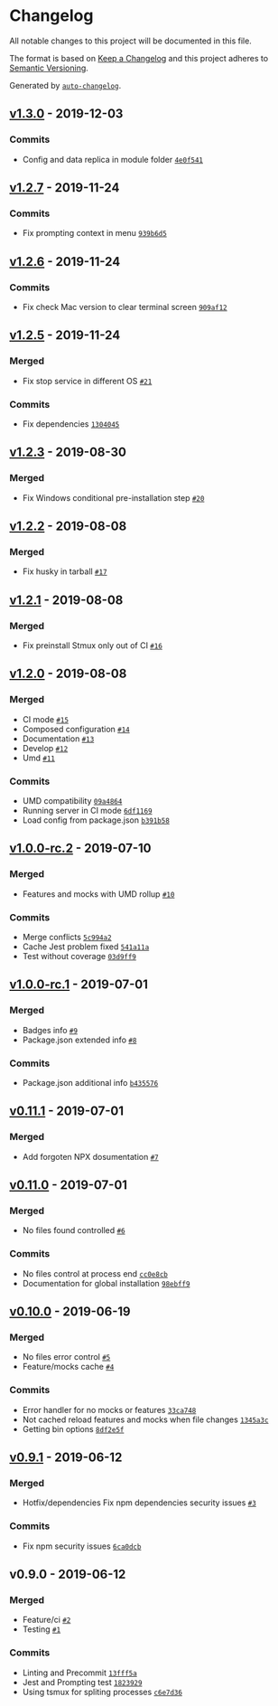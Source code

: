 # Changelog

All notable changes to this project will be documented in this file.

The format is based on [Keep a Changelog](http://keepachangelog.com/en/1.0.0/)
and this project adheres to [Semantic Versioning](http://semver.org/spec/v2.0.0.html).

Generated by [`auto-changelog`](https://github.com/CookPete/auto-changelog).

## [v1.3.0](https://github.com/goncedillo/mockium/compare/v1.2.7...v1.3.0) - 2019-12-03

### Commits

- Config and data replica in module folder [`4e0f541`](https://github.com/goncedillo/mockium/commit/4e0f541ee92247d3f367b588f410327310ade313)

## [v1.2.7](https://github.com/goncedillo/mockium/compare/v1.2.6...v1.2.7) - 2019-11-24

### Commits

- Fix prompting context in menu [`939b6d5`](https://github.com/goncedillo/mockium/commit/939b6d5820c0c3082554975dcb014d1680b937f9)

## [v1.2.6](https://github.com/goncedillo/mockium/compare/v1.2.5...v1.2.6) - 2019-11-24

### Commits

- Fix check Mac version to clear terminal screen [`909af12`](https://github.com/goncedillo/mockium/commit/909af121e2d8ac8803120536f0c5e0a736c1b3d3)

## [v1.2.5](https://github.com/goncedillo/mockium/compare/v1.2.3...v1.2.5) - 2019-11-24

### Merged

- Fix stop service in different OS [`#21`](https://github.com/goncedillo/mockium/pull/21)

### Commits

- Fix dependencies [`1304045`](https://github.com/goncedillo/mockium/commit/1304045f45017eb1cd6b5ea3850e57711f3d1a9a)

## [v1.2.3](https://github.com/goncedillo/mockium/compare/v1.2.2...v1.2.3) - 2019-08-30

### Merged

- Fix Windows conditional pre-installation step [`#20`](https://github.com/goncedillo/mockium/pull/20)

## [v1.2.2](https://github.com/goncedillo/mockium/compare/v1.2.1...v1.2.2) - 2019-08-08

### Merged

- Fix husky in tarball [`#17`](https://github.com/goncedillo/mockium/pull/17)

## [v1.2.1](https://github.com/goncedillo/mockium/compare/v1.2.0...v1.2.1) - 2019-08-08

### Merged

- Fix preinstall Stmux only out of CI [`#16`](https://github.com/goncedillo/mockium/pull/16)

## [v1.2.0](https://github.com/goncedillo/mockium/compare/v1.0.0-rc.2...v1.2.0) - 2019-08-08

### Merged

- CI mode [`#15`](https://github.com/goncedillo/mockium/pull/15)
- Composed configuration [`#14`](https://github.com/goncedillo/mockium/pull/14)
- Documentation [`#13`](https://github.com/goncedillo/mockium/pull/13)
- Develop [`#12`](https://github.com/goncedillo/mockium/pull/12)
- Umd [`#11`](https://github.com/goncedillo/mockium/pull/11)

### Commits

- UMD compatibility [`09a4864`](https://github.com/goncedillo/mockium/commit/09a4864ccd94ecae1229d0f56297efc6e37576fe)
- Running server in CI mode [`6df1169`](https://github.com/goncedillo/mockium/commit/6df1169170e2ec26703c08971e328466aef6b3de)
- Load config from package.json [`b391b58`](https://github.com/goncedillo/mockium/commit/b391b5885ba01c99ff995c41c8c0077d511d987b)

## [v1.0.0-rc.2](https://github.com/goncedillo/mockium/compare/v1.0.0-rc.1...v1.0.0-rc.2) - 2019-07-10

### Merged

- Features and mocks with UMD rollup [`#10`](https://github.com/goncedillo/mockium/pull/10)

### Commits

- Merge conflicts [`5c994a2`](https://github.com/goncedillo/mockium/commit/5c994a21b76f02ac837ed40bb0166b898b20a286)
- Cache Jest problem fixed [`541a11a`](https://github.com/goncedillo/mockium/commit/541a11a94d6b60595317f425db9622af06a2af6d)
- Test without coverage [`03d9ff9`](https://github.com/goncedillo/mockium/commit/03d9ff98d2e8d751a5588283cfbfa4ff5fc0f449)

## [v1.0.0-rc.1](https://github.com/goncedillo/mockium/compare/v0.11.1...v1.0.0-rc.1) - 2019-07-01

### Merged

- Badges info [`#9`](https://github.com/goncedillo/mockium/pull/9)
- Package.json extended info [`#8`](https://github.com/goncedillo/mockium/pull/8)

### Commits

- Package.json additional info [`b435576`](https://github.com/goncedillo/mockium/commit/b435576330fd325ef32e16668b64c504ad551f7c)

## [v0.11.1](https://github.com/goncedillo/mockium/compare/v0.11.0...v0.11.1) - 2019-07-01

### Merged

- Add forgoten NPX dosumentation [`#7`](https://github.com/goncedillo/mockium/pull/7)

## [v0.11.0](https://github.com/goncedillo/mockium/compare/v0.10.0...v0.11.0) - 2019-07-01

### Merged

- No files found controlled [`#6`](https://github.com/goncedillo/mockium/pull/6)

### Commits

- No files control at process end [`cc0e8cb`](https://github.com/goncedillo/mockium/commit/cc0e8cbde3735e84a3d012e402188eff04154d0e)
- Documentation for global installation [`98ebff9`](https://github.com/goncedillo/mockium/commit/98ebff9a851e707c0c31ca7fb2bc3436fa48590c)

## [v0.10.0](https://github.com/goncedillo/mockium/compare/v0.9.1...v0.10.0) - 2019-06-19

### Merged

- No files error control [`#5`](https://github.com/goncedillo/mockium/pull/5)
- Feature/mocks cache [`#4`](https://github.com/goncedillo/mockium/pull/4)

### Commits

- Error handler for no mocks or features [`33ca748`](https://github.com/goncedillo/mockium/commit/33ca74899c628f423c1c2f85ce08b7bd3a81493e)
- Not cached reload features and mocks when file changes [`1345a3c`](https://github.com/goncedillo/mockium/commit/1345a3c03ae27f012bfa69ce7b4d9fd9e4db74a3)
- Getting bin options [`8df2e5f`](https://github.com/goncedillo/mockium/commit/8df2e5fa25fbd96461de818b042c8f9670c62f41)

## [v0.9.1](https://github.com/goncedillo/mockium/compare/v0.9.0...v0.9.1) - 2019-06-12

### Merged

- Hotfix/dependencies Fix npm dependencies security issues [`#3`](https://github.com/goncedillo/mockium/pull/3)

### Commits

- Fix npm security issues [`6ca0dcb`](https://github.com/goncedillo/mockium/commit/6ca0dcbc1adf46986cbfc8cf2b29b020600fd989)

## v0.9.0 - 2019-06-12

### Merged

- Feature/ci [`#2`](https://github.com/goncedillo/mockium/pull/2)
- Testing [`#1`](https://github.com/goncedillo/mockium/pull/1)

### Commits

- Linting and Precommit [`13fff5a`](https://github.com/goncedillo/mockium/commit/13fff5ac06b980c7975ad29c8f2a8e7707bcd275)
- Jest and Prompting test [`1823929`](https://github.com/goncedillo/mockium/commit/182392904ef302e60bc551a10eee375ce9a6a6dc)
- Using tsmux for spliting processes [`c6e7d36`](https://github.com/goncedillo/mockium/commit/c6e7d361a359d6d7f201ff3f9d8eb1b88da11dcd)
